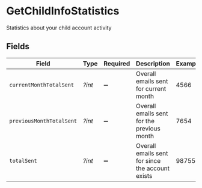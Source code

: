 # GetChildInfoStatistics

Statistics about your child account activity


## Fields

| Field                                            | Type                                             | Required                                         | Description                                      | Example                                          |
| ------------------------------------------------ | ------------------------------------------------ | ------------------------------------------------ | ------------------------------------------------ | ------------------------------------------------ |
| `currentMonthTotalSent`                          | *?int*                                           | :heavy_minus_sign:                               | Overall emails sent for current month            | 4566                                             |
| `previousMonthTotalSent`                         | *?int*                                           | :heavy_minus_sign:                               | Overall emails sent for the previous month       | 7654                                             |
| `totalSent`                                      | *?int*                                           | :heavy_minus_sign:                               | Overall emails sent for since the account exists | 987554                                           |
